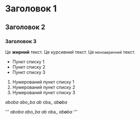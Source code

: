# Заголовок 1
## Заголовок 2
### Заголовок 3

Це **жирний** текст.
Це _курсивний_ текст.
Це `моноширинний` текст.


- Пункт списку 1
- Пункт списку 2
- Пункт списку 3

1. Нумерований пункт списку 1
2. Нумерований пункт списку 2
3. Нумерований пункт списку 3


_aboba_
_abo_ba_
_ab_ oba_
_ab**o**ba_


'''
_aboba_
_abo_ba_
_ab_ oba_
_ab**o**ba_
'''
